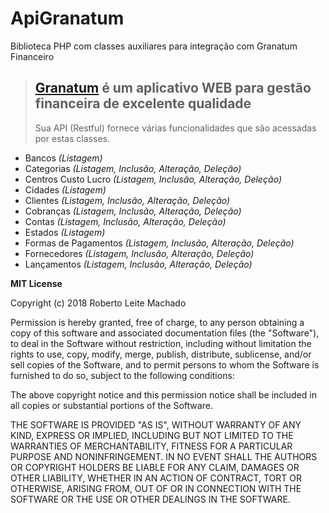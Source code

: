 # ApiGranatum

Biblioteca PHP com classes auxiliares para integração com Granatum Financeiro

> ## [Granatum](http://www.granatum.com.br) é um aplicativo WEB para gestão financeira de excelente qualidade
> Sua API (Restful) fornece várias funcionalidades que são acessadas por estas classes.  

 - Bancos *(Listagem)*
 - Categorias *(Listagem, Inclusão, Alteração, Deleção)*
 - Centros Custo Lucro *(Listagem, Inclusão, Alteração, Deleção)*
 - Cidades *(Listagem)*
 - Clientes *(Listagem, Inclusão, Alteração, Deleção)*
 - Cobranças *(Listagem, Inclusão, Alteração, Deleção)*
 - Contas *(Listagem, Inclusão, Alteração, Deleção)*
 - Estados *(Listagem)*
 - Formas de Pagamentos *(Listagem, Inclusão, Alteração, Deleção)*
 - Fornecedores *(Listagem, Inclusão, Alteração, Deleção)*
 - Lançamentos *(Listagem, Inclusão, Alteração, Deleção)*





**MIT License**

Copyright (c) 2018 Roberto Leite Machado

Permission is hereby granted, free of charge, to any person obtaining a copy
of this software and associated documentation files (the "Software"), to deal
in the Software without restriction, including without limitation the rights
to use, copy, modify, merge, publish, distribute, sublicense, and/or sell
copies of the Software, and to permit persons to whom the Software is
furnished to do so, subject to the following conditions:

The above copyright notice and this permission notice shall be included in all
copies or substantial portions of the Software.

THE SOFTWARE IS PROVIDED "AS IS", WITHOUT WARRANTY OF ANY KIND, EXPRESS OR
IMPLIED, INCLUDING BUT NOT LIMITED TO THE WARRANTIES OF MERCHANTABILITY,
FITNESS FOR A PARTICULAR PURPOSE AND NONINFRINGEMENT. IN NO EVENT SHALL THE
AUTHORS OR COPYRIGHT HOLDERS BE LIABLE FOR ANY CLAIM, DAMAGES OR OTHER
LIABILITY, WHETHER IN AN ACTION OF CONTRACT, TORT OR OTHERWISE, ARISING FROM,
OUT OF OR IN CONNECTION WITH THE SOFTWARE OR THE USE OR OTHER DEALINGS IN THE
SOFTWARE.